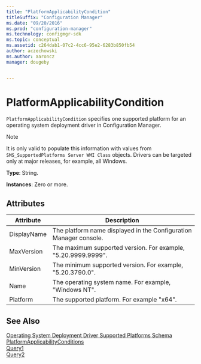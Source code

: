 ```yaml
---
title: "PlatformApplicabilityCondition"
titleSuffix: "Configuration Manager"
ms.date: "09/20/2016"
ms.prod: "configuration-manager"
ms.technology: configmgr-sdk
ms.topic: conceptual
ms.assetid: c264dab1-07c2-4cc6-95e2-6283b850fb54
author: aczechowski
ms.author: aaroncz
manager: dougeby


---
```

# PlatformApplicabilityCondition
`PlatformApplicabilityCondition` specifies one supported platform for an operating system deployment driver in Configuration Manager.  

> [!NOTE]
>  It is only valid to populate this information with values from `SMS_SupportedPlatforms Server WMI Class` objects. Drivers can be targeted only at major releases, for example, all Windows.  

 **Type**: String.  

 **Instances**: Zero or more.  

## Attributes  

|Attribute|Description|  
|---------------|-----------------|  
|DisplayName|The platform name displayed in the Configuration Manager console.|  
|MaxVersion|The maximum supported version. For example, "5.20.9999.9999".|  
|MinVersion|The minimum supported version. For example, "5.20.3790.0".|  
|Name|The operating system name. For example, "Windows NT".|  
|Platform|The supported platform. For example "x64".|  

## See Also  
 [Operating System Deployment Driver Supported Platforms Schema](../../../develop/reference/osd/operating-system-deployment-driver-supported-platforms-schema.md)   
 [PlatformApplicabilityConditions](../../../develop/reference/osd/platformapplicabilityconditions.md)   
 [Query1](../../../develop/reference/osd/query1.md)   
 [Query2](../../../develop/reference/osd/query2.md)
